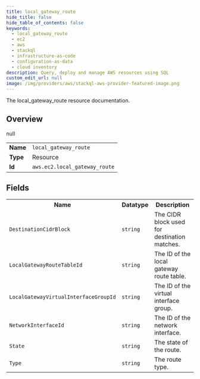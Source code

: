 ```yaml
---
title: local_gateway_route
hide_title: false
hide_table_of_contents: false
keywords:
  - local_gateway_route
  - ec2
  - aws
  - stackql
  - infrastructure-as-code
  - configuration-as-data
  - cloud inventory
description: Query, deploy and manage AWS resources using SQL
custom_edit_url: null
image: /img/providers/aws/stackql-aws-provider-featured-image.png
---
```

The local_gateway_route resource documentation.

## Overview
<table><tbody>
<tr><td><b>Name</b></td><td><code>local_gateway_route</code></td></tr>
<tr><td><b>Type</b></td><td>Resource</td></tr>
null
<tr><td><b>Id</b></td><td><code>aws.ec2.local_gateway_route</code></td></tr>
</tbody></table>

## Fields
<table><tbody>
<tr><th>Name</th><th>Datatype</th><th>Description</th></tr>
<tr><td><code>DestinationCidrBlock</code></td><td><code>string</code></td><td>The CIDR block used for destination matches.</td></tr><tr><td><code>LocalGatewayRouteTableId</code></td><td><code>string</code></td><td>The ID of the local gateway route table.</td></tr><tr><td><code>LocalGatewayVirtualInterfaceGroupId</code></td><td><code>string</code></td><td>The ID of the virtual interface group.</td></tr><tr><td><code>NetworkInterfaceId</code></td><td><code>string</code></td><td>The ID of the network interface.</td></tr><tr><td><code>State</code></td><td><code>string</code></td><td>The state of the route.</td></tr><tr><td><code>Type</code></td><td><code>string</code></td><td>The route type.</td></tr>
</tbody></table>
